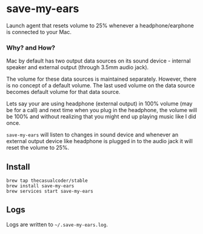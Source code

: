 # save-my-ears

Launch agent that resets volume to 25% whenever a headphone/earphone is connected to your Mac.

### Why? and How?

Mac by default has two output data sources on its sound device - internal speaker and external output (through 3.5mm audio jack).

The volume for these data sources is maintained separately. However, there is no concept of a default volume. The last used volume on the data source becomes default volume for that data source.

Lets say your are using headphone (external output) in 100% volume (may be for a call) and next time when you plug in the headphone, the volume will be 100% and without realizing that you might end up playing music like I did once.

`save-my-ears` will listen to changes in sound device and whenever an external output device like headphone is plugged in to the audio jack it will reset the volume to 25%.

## Install

```
brew tap thecasualcoder/stable
brew install save-my-ears
brew services start save-my-ears
```

## Logs

Logs are written to `~/.save-my-ears.log`.
